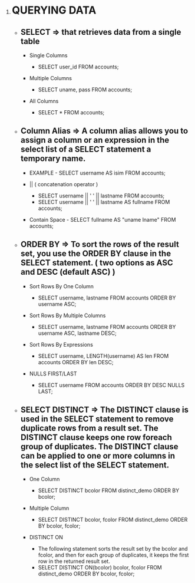 1. # QUERYING DATA

    - ## SELECT => that retrieves data from a single table

        - Single Columns

            - SELECT user_id FROM accounts;

        - Multiple Columns

            - SELECT uname, pass FROM accounts;

        - All Columns
            - SELECT \* FROM accounts;

    - ## Column Alias => A column alias allows you to assign a column or an expression in the select list of a SELECT statement a temporary name.

        - EXAMPLE - SELECT username AS isim FROM accounts;

        - || ( concatenation operator )

            - SELECT username || ' ' || lastname FROM accounts;
            - SELECT username || ' ' || lastname AS fullname FROM accounts;

        - Contain Space - SELECT fullname AS "uname lname" FROM accounts;

    - ## ORDER BY => To sort the rows of the result set, you use the ORDER BY clause in the SELECT statement. ( two options as ASC and DESC (default ASC) )

        - Sort Rows By One Column

            - SELECT username, lastname FROM accounts ORDER BY username ASC;

        - Sort Rows By Multiple Columns

            - SELECT username, lastname FROM accounts ORDER BY username ASC, lastname DESC;

        - Sort Rows By Expressions

            - SELECT username, LENGTH(username) AS len FROM accounts ORDER BY len DESC;

        - NULLS FIRST/LAST
            - SELECT username FROM accounts ORDER BY DESC NULLS LAST;

    - ## SELECT DISTINCT => The DISTINCT clause is used in the SELECT statement to remove duplicate rows from a result set. The DISTINCT clause keeps one row foreach group of duplicates. The DISTINCT clause can be applied to one or more columns in the select list of the SELECT statement.

        - One Column

            - SELECT DISTINCT bcolor FROM distinct_demo ORDER BY bcolor;

        - Multiple Column

            - SELECT DISTINCT bcolor, fcolor FROM distinct_demo ORDER BY bcolor, fcolor;

        - DISTINCT ON

            - The following statement sorts the result set by the bcolor and fcolor,
              and then for each group of duplicates, it keeps the first row in the
              returned result set.
            - SELECT DISTINCT ON(bcolor) bcolor, fcolor FROM distinct_demo ORDER BY bcolor, fcolor;
